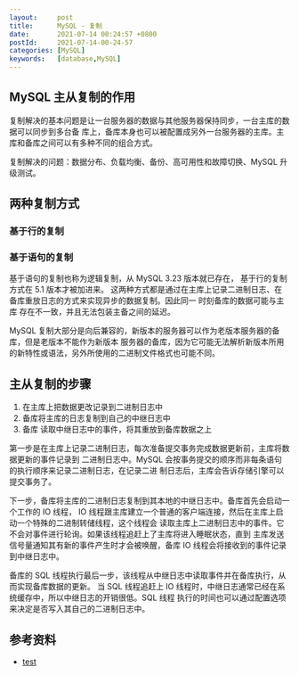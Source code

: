 ```yaml
---
layout:     post
title:      MySQL - 复制
date:       2021-07-14 00:24:57 +0800
postId:     2021-07-14-00-24-57
categories: [MySQL]
keywords:   [database,MySQL]
---
```


## MySQL 主从复制的作用

复制解决的基本问题是让一台服务器的数据与其他服务器保持同步，一台主库的数据可以同步到多台备
库上，备库本身也可以被配置成另外一台服务器的主库。主库和备库之间可以有多种不同的组合方式。

复制解决的问题：数据分布、负载均衡、备份、高可用性和故障切换、MySQL 升级测试。

## 两种复制方式

### 基于行的复制
### 基于语句的复制

基于语句的复制也称为逻辑复制，从 MySQL 3.23 版本就已存在， 基于行的复制方式在 5.1 版本才被加进来。
这两种方式都是通过在主库上记录二进制日志、在备库重放日志的方式来实现异步的数据复制。因此同一
时刻备库的数据可能与主库 存在不一致，并且无法包装主备之间的延迟。

MySQL 复制大部分是向后兼容的，新版本的服务器可以作为老版本服务器的备库，但是老版本不能作为新版本
服务器的备库，因为它可能无法解析新版本所用的新特性或语法，另外所使用的二进制文件格式也可能不同。

## 主从复制的步骤

1) 在主库上把数据更改记录到二进制日志中
2) 备库将主库的日志复制到自己的中继日志中
3) 备库 读取中继日志中的事件，将其重放到备库数据之上

第一步是在主库上记录二进制日志，每次准备提交事务完成数据更新前，主库将数据更新的事件记录到 
二进制日志中。MySQL 会按事务提交的顺序而非每条语句的执行顺序来记录二进制日志，在记录二进 
制日志后，主库会告诉存储引擎可以提交事务了。

下一步，备库将主库的二进制日志复制到其本地的中继日志中。备库首先会启动一个工作的 IO 线程， 
IO 线程跟主库建立一个普通的客户端连接，然后在主库上启动一个特殊的二进制转储线程，这个线程会 
读取主库上二进制日志中的事件。它不会对事件进行轮询。如果该线程追赶上了主库将进入睡眠状态，直到
主库发送信号量通知其有新的事件产生时才会被唤醒，备库 IO 线程会将接收到的事件记录到中继日志中。

备库的 SQL 线程执行最后一步，该线程从中继日志中读取事件并在备库执行，从而实现备库数据的更新。
当 SQL 线程追赶上 IO 线程时，中继日志通常已经在系统缓存中，所以中继日志的开销很低。SQL 线程
执行的时间也可以通过配置选项来决定是否写入其自己的二进制日志中。

## 参考资料

* [test](test.html)
